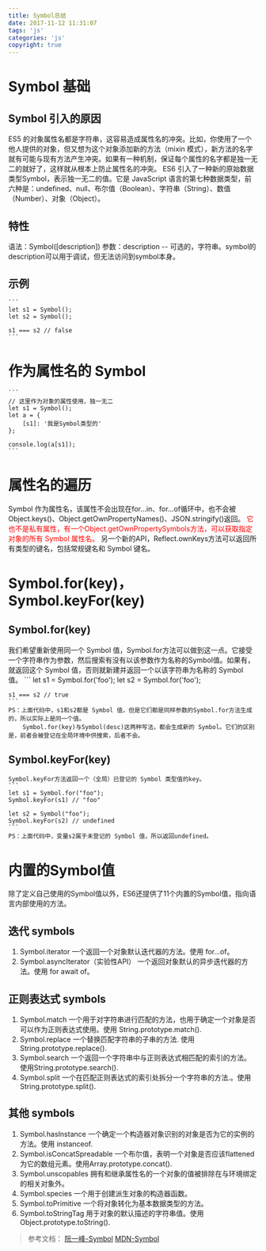 ```yaml
---
title: Symbol总结
date: 2017-11-12 11:31:07
tags: 'js'
categories: 'js'
copyright: true
---
```

#	Symbol 基础
##	Symbol 引入的原因
ES5 的对象属性名都是字符串，这容易造成属性名的冲突。比如，你使用了一个他人提供的对象，但又想为这个对象添加新的方法（mixin 模式），新方法的名字就有可能与现有方法产生冲突。如果有一种机制，保证每个属性的名字都是独一无二的就好了，这样就从根本上防止属性名的冲突。
ES6 引入了一种新的原始数据类型Symbol，表示独一无二的值。它是 JavaScript 语言的第七种数据类型，前六种是：undefined、null、布尔值（Boolean）、字符串（String）、数值（Number）、对象（Object）。

##	特性
语法：Symbol([description])
参数：description -- 可选的，字符串。symbol的description可以用于调试，但无法访问到symbol本身。

##	示例
	```
	let s1 = Symbol();
	let s2 = Symbol();

	s1 === s2 // false
	```

#	作为属性名的 Symbol
	```
	// 这里作为对象的属性使用，独一无二
	let s1 = Symbol();
	let a = {
		[s1]: '我是Symbol类型的'
	};

	console.log(a[s1]);
	```

#	属性名的遍历
Symbol 作为属性名，该属性不会出现在for...in、for...of循环中，也不会被Object.keys()、Object.getOwnPropertyNames()、JSON.stringify()返回。
<span style="color: red;">它也不是私有属性，有一个Object.getOwnPropertySymbols方法，可以获取指定对象的所有 Symbol 属性名。</span>
另一个新的API，Reflect.ownKeys方法可以返回所有类型的键名，包括常规键名和 Symbol 键名。

#	Symbol.for(key)，Symbol.keyFor(key)
##	Symbol.for(key)
我们希望重新使用同一个 Symbol 值，Symbol.for方法可以做到这一点。它接受一个字符串作为参数，然后搜索有没有以该参数作为名称的Symbol值。如果有，就返回这个 Symbol 值，否则就新建并返回一个以该字符串为名称的 Symbol 值。
	```
	let s1 = Symbol.for('foo');
	let s2 = Symbol.for('foo');

	s1 === s2 // true
	```
	PS：上面代码中，s1和s2都是 Symbol 值，但是它们都是同样参数的Symbol.for方法生成的，所以实际上是同一个值。
		Symbol.for(key)与Symbol(desc)这两种写法，都会生成新的 Symbol。它们的区别是，前者会被登记在全局环境中供搜索，后者不会。

##	Symbol.keyFor(key)
	Symbol.keyFor方法返回一个（全局）已登记的 Symbol 类型值的key。
	```
	let s1 = Symbol.for("foo");
	Symbol.keyFor(s1) // "foo"

	let s2 = Symbol("foo");
	Symbol.keyFor(s2) // undefined
	```
	PS：上面代码中，变量s2属于未登记的 Symbol 值，所以返回undefined。

#	内置的Symbol值
除了定义自己使用的Symbol值以外，ES6还提供了11个内置的Symbol值，指向语言内部使用的方法。

##	迭代 symbols

1.	Symbol.iterator
		一个返回一个对象默认迭代器的方法。使用 for...of。
2.	Symbol.asyncIterator（实验性API）
		一个返回对象默认的异步迭代器的方法。使用 for await of。
		
##	正则表达式 symbols
1.	Symbol.match
		一个用于对字符串进行匹配的方法，也用于确定一个对象是否可以作为正则表达式使用。使用 String.prototype.match().
2.	Symbol.replace
		一个替换匹配字符串的子串的方法. 使用 String.prototype.replace().
3.	Symbol.search
		一个返回一个字符串中与正则表达式相匹配的索引的方法。使用String.prototype.search().
4.	Symbol.split
		一个在匹配正则表达式的索引处拆分一个字符串的方法.。使用 String.prototype.split().
		
##	其他 symbols
1.	Symbol.hasInstance
		一个确定一个构造器对象识别的对象是否为它的实例的方法。使用 instanceof.
2.	Symbol.isConcatSpreadable
		一个布尔值，表明一个对象是否应该flattened为它的数组元素。使用Array.prototype.concat().
3.	Symbol.unscopables
		拥有和继承属性名的一个对象的值被排除在与环境绑定的相关对象外。
4.	Symbol.species
		一个用于创建派生对象的构造器函数。
5.	Symbol.toPrimitive
		一个将对象转化为基本数据类型的方法。
6.	Symbol.toStringTag
		用于对象的默认描述的字符串值。使用Object.prototype.toString().

>	参考文档：
	[阮一峰-Symbol](http://es6.ruanyifeng.com/#docs/symbol)
	[MDN-Symbol](https://developer.mozilla.org/zh-CN/docs/Web/JavaScript/Reference/Global_Objects/Symbol)	
	


